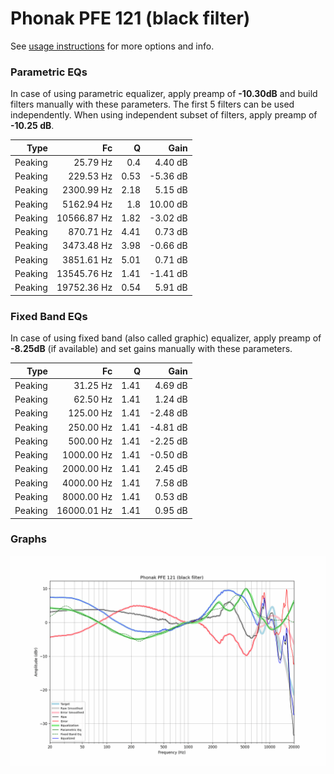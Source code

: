 # Phonak PFE 121 (black filter)
See [usage instructions](https://github.com/jaakkopasanen/AutoEq#usage) for more options and info.

### Parametric EQs
In case of using parametric equalizer, apply preamp of **-10.30dB** and build filters manually
with these parameters. The first 5 filters can be used independently.
When using independent subset of filters, apply preamp of **-10.25 dB**.

| Type    | Fc          |    Q | Gain     |
|--------:|------------:|-----:|---------:|
| Peaking | 25.79 Hz    | 0.4  | 4.40 dB  |
| Peaking | 229.53 Hz   | 0.53 | -5.36 dB |
| Peaking | 2300.99 Hz  | 2.18 | 5.15 dB  |
| Peaking | 5162.94 Hz  | 1.8  | 10.00 dB |
| Peaking | 10566.87 Hz | 1.82 | -3.02 dB |
| Peaking | 870.71 Hz   | 4.41 | 0.73 dB  |
| Peaking | 3473.48 Hz  | 3.98 | -0.66 dB |
| Peaking | 3851.61 Hz  | 5.01 | 0.71 dB  |
| Peaking | 13545.76 Hz | 1.41 | -1.41 dB |
| Peaking | 19752.36 Hz | 0.54 | 5.91 dB  |

### Fixed Band EQs
In case of using fixed band (also called graphic) equalizer, apply preamp of **-8.25dB**
(if available) and set gains manually with these parameters.

| Type    | Fc          |    Q | Gain     |
|--------:|------------:|-----:|---------:|
| Peaking | 31.25 Hz    | 1.41 | 4.69 dB  |
| Peaking | 62.50 Hz    | 1.41 | 1.24 dB  |
| Peaking | 125.00 Hz   | 1.41 | -2.48 dB |
| Peaking | 250.00 Hz   | 1.41 | -4.81 dB |
| Peaking | 500.00 Hz   | 1.41 | -2.25 dB |
| Peaking | 1000.00 Hz  | 1.41 | -0.50 dB |
| Peaking | 2000.00 Hz  | 1.41 | 2.45 dB  |
| Peaking | 4000.00 Hz  | 1.41 | 7.58 dB  |
| Peaking | 8000.00 Hz  | 1.41 | 0.53 dB  |
| Peaking | 16000.01 Hz | 1.41 | 0.95 dB  |

### Graphs
![](./Phonak%20PFE%20121%20(black%20filter).png)